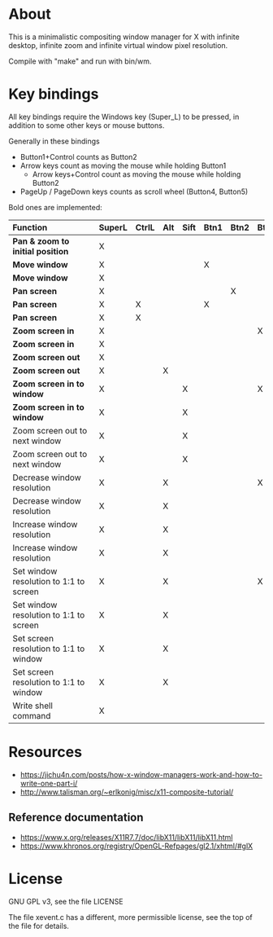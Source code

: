 # About

This is a minimalistic compositing window manager for X with infinite
desktop, infinite zoom and infinite virtual window pixel resolution.

Compile with "make" and run with bin/wm.

# Key bindings

All key bindings require the Windows key (Super_L) to be pressed, in
addition to some other keys or mouse buttons.

Generally in these bindings

* Button1+Control counts as Button2
* Arrow keys count as moving the mouse while holding Button1
  * Arrow keys+Control count as moving the mouse while holding Button2
* PageUp / PageDown keys counts as scroll wheel (Button4, Button5)

Bold ones are implemented:

|Function&nbsp;&nbsp;&nbsp;&nbsp;&nbsp;&nbsp;&nbsp;&nbsp;&nbsp;&nbsp;&nbsp;&nbsp;&nbsp;&nbsp;&nbsp;&nbsp;&nbsp;&nbsp;&nbsp;&nbsp;                                                                             |SuperL|CtrlL|Alt|Sift|Btn1|Btn2|Btn4|Btn5|Arrow|PgUp|PgDn|Home|Motion|
|-----------------------------------------------|------|-----|---|----|----|----|----|----|-----|----|----|----|------|
|**Pan & zoom to initial position**             |X     |     |   |    |    |    |    |    |     |    |    |X   |      |
|**Move window**                                |X     |     |   |    |X   |    |    |    |     |    |    |    |X     |
|**Move window**                                |X     |     |   |    |    |    |    |    |X    |    |    |    |      |
|**Pan screen**                                 |X     |     |   |    |    |X   |    |    |     |    |    |    |X     |
|**Pan screen**                                 |X     |X    |   |    |X   |    |    |    |     |    |    |    |X     |
|**Pan screen**                                 |X     |X    |   |    |    |    |    |    |X    |    |    |    |      |
|**Zoom screen in**                             |X     |     |   |    |    |    |X   |    |     |    |    |    |      |
|**Zoom screen in**                             |X     |     |   |    |    |    |    |    |     |X   |    |    |      |
|**Zoom screen out**                            |X     |     |   |    |    |    |    |X   |     |    |    |    |      |
|**Zoom screen out**                            |X     |     |X  |    |    |    |    |    |     |    |X   |    |      |
|**Zoom screen in to window**                   |X     |     |   |X   |    |    |X   |    |     |    |    |    |      |
|**Zoom screen in to window**                   |X     |     |   |X   |    |    |    |    |     |X   |    |    |      |
|Zoom screen out to next window                 |X     |     |   |X   |    |    |    |X   |     |    |    |    |      |
|Zoom screen out to next window                 |X     |     |   |X   |    |    |    |    |     |    |X   |    |      |
|Decrease window resolution                     |X     |     |X  |    |    |    |X   |    |     |    |    |    |      |
|Decrease window resolution                     |X     |     |X  |    |    |    |    |    |     |X   |    |    |      |
|Increase window resolution                     |X     |     |X  |    |    |    |    |X   |     |    |    |    |      |
|Increase window resolution                     |X     |     |X  |    |    |    |    |    |     |    |X   |    |      |
|Set window resolution to 1:1 to screen         |X     |     |X  |    |    |    |X   |    |     |    |    |    |      |
|Set window resolution to 1:1 to screen         |X     |     |X  |    |    |    |    |    |     |X   |    |    |      |
|Set screen resolution to 1:1 to window         |X     |     |X  |    |    |    |    |X   |     |    |    |    |      |
|Set screen resolution to 1:1 to window         |X     |     |X  |    |    |    |    |    |     |    |X   |    |      |
|Write shell command                            |X     |     |   |    |    |    |    |    |     |    |    |    |      |

  
# Resources

* https://jichu4n.com/posts/how-x-window-managers-work-and-how-to-write-one-part-i/
* http://www.talisman.org/~erlkonig/misc/x11-composite-tutorial/

## Reference documentation
* https://www.x.org/releases/X11R7.7/doc/libX11/libX11/libX11.html
* https://www.khronos.org/registry/OpenGL-Refpages/gl2.1/xhtml/#glX

# License

GNU GPL v3, see the file LICENSE

The file xevent.c has a different, more permissible license, see the top of the file for details.
